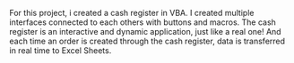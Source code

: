 For this project, i created a cash register in VBA. I created multiple interfaces connected 
to each others with buttons and macros. The cash register is an interactive and dynamic application, 
just like a real one! And each time an order is created through the cash register, 
data is transferred in real time to Excel Sheets.
